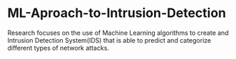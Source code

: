 # ML-Aproach-to-Intrusion-Detection
Research focuses on the use of Machine Learning algorithms to create and Intrusion Detection System(IDS) that is able to predict and categorize different types of network attacks.  
